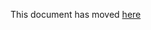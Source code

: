 This document has  moved [here](https://github.com/zonemaster/zonemaster/blob/develop/docs/internal-documentation/maintenance/Instructions-for-translators.md)
